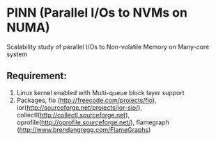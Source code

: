 # PINN (Parallel I/Os to NVMs on NUMA)
Scalability study of parallel I/Os to Non-volatile Memory on Many-core system

## Requirement:
1. Linux kernel enabled with Multi-queue block layer support
2. Packages, fio (http://freecode.com/projects/fio), ior(http://sourceforge.net/projects/ior-sio/), collectl(http://collectl.sourceforge.net), oprofile(http://oprofile.sourceforge.net/), flamegraph (http://www.brendangregg.com/FlameGraphs)
